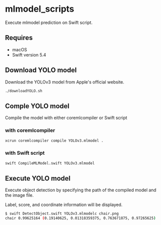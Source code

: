 # mlmodel_scripts

Execute mlmodel prediction on Swift script.

## Requires

- macOS
- Swift version 5.4

## Download YOLO model

Download the YOLOv3 model from Apple's official website.

```bash
./downloadYOLO.sh
```

## Comple YOLO model

Compile the model with either coremlcompiler or Swift script

### with coremlcompiler

```bash
xcrun coremlcompiler compile YOLOv3.mlmodel .
```

### with Swift script

```bash
swift CompileMLModel.swift YOLOv3.mlmodel
```

## Execute YOLO model

Execute object detection by specifying the path of the compiled model and the image file.

Label, score, and coordinate information will be displayed.

```bash
$ swift DetectObject.swift YOLOv3.mlmodelc chair.png
chair 0.99625164 (0.19140625, 0.01318359375, 0.763671875, 0.97265625)
```
